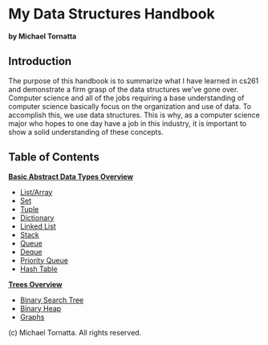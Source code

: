 # My Data Structures Handbook

**by Michael Tornatta**

## Introduction

The purpose of this handbook is to summarize what I have learned in cs261 and demonstrate a firm grasp of the data structures we've gone over. Computer science and all of the jobs requiring a base understanding of computer science basically focus on the organization and use of data. To accomplish this, we use data structures. This is why, as a computer science major who hopes to one day have a job in this industry, it is important to show a solid understanding of these concepts.

## Table of Contents

[**Basic Abstract Data Types Overview**](basic_adt_overview.md)
* [List/Array](list.md)
* [Set](set.md)
* [Tuple](tuple.md)
* [Dictionary](dictionary.md)
* [Linked List](linked_list.md)
* [Stack](stack.md)
* [Queue](queue.md)
* [Deque](deque.md)
* [Priority Queue](priority_queue.md)
* [Hash Table](hash_table.md)


[**Trees Overview**](trees_overview.md)
* [Binary Search Tree](bst.md)
* [Binary Heap](heap.md)
* [Graphs](graphs.md)

(c) Michael Tornatta. All rights reserved.
